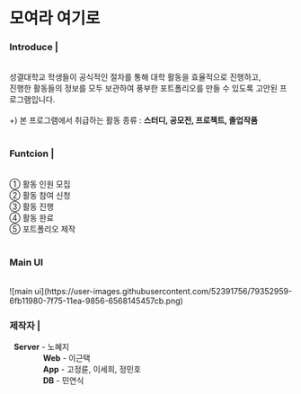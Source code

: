 <h1>모여라 여기로</h1>

<h3>Introduce | </h3></br>
성결대학교 학생들이 공식적인 절차를 통해 대학 활동을 효율적으로 진행하고,</br> 
진행한 활동들의 정보를 모두 보관하여 풍부한 포트폴리오를 만들 수 있도록 고안된 프로그램입니다.</br></br>
+) 본 프로그램에서 취급하는 활동 종류 : <b>스터디, 공모전, 프로젝트, 졸업작품</b>
</br></br>

<h3>Funtcion | </h3></br>
① 활동 인원 모집</br>
② 활동 참여 신청</br>
③ 활동 진행</br>
④ 활동 완료</br>
⑤ 포트폴리오 제작
</br></br>

<h3>Main UI</h3></br>
![main ui](https://user-images.githubusercontent.com/52391756/79352959-6fb11980-7f75-11ea-9856-6568145457cb.png)</br>

<h3>제작자 | </h3>&nbsp; <b>Server</b> - 노혜지</br>
&emsp;&emsp;&emsp;&emsp; <b>Web</b> - 이근택</br>
&emsp;&emsp;&emsp;&emsp; <b>App</b> - 고정륜, 이세희, 정민호</br>
&emsp;&emsp;&emsp;&emsp; <b>DB</b> - 민연식</br>
